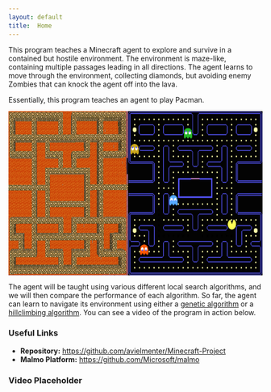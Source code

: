 ```yaml
---
layout: default
title:  Home
---
```


This program teaches a Minecraft agent to explore and survive in a contained but hostile environment. The environment is maze-like, containing multiple passages leading in all directions. The agent learns to move through the environment, collecting diamonds, but avoiding enemy Zombies that can knock the agent off into the lava.

Essentially, this program teaches an agent to play Pacman.


<img src="media/pacman_comparison.png" alt="Pacman Comparison" style="display: block; text-align: center; margin-left: auto; margin-right: auto; height: 325px;" />


The agent will be taught using various different local search algorithms, and we will then compare the performance of each algorithm. So far, the agent can learn to navigate its environment using either a [genetic algorithm](https://en.wikipedia.org/wiki/Genetic_algorithm) or a [hillclimbing algorithm](https://en.wikipedia.org/wiki/Hill_climbing). You can see a video of the program in action below.

### Useful Links
* **Repository:** <https://github.com/avielmenter/Minecraft-Project>
* **Malmo Platform:** <https://github.com/Microsoft/malmo>

### Video Placeholder
